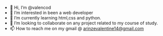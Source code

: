 - 👋 Hi, I’m @valencod
- 👀 I’m interested in been a web developer
- 🌱 I’m currently learning html,css and python.
- 💞️ I’m looking to collaborate on any project related to my course of study.
- 📫 How to reach me on my gmail @ arinzevalentine14@gmail.com

<!---
valencod/valencod is a ✨ special ✨ repository because its `README.md` (this file) appears on your GitHub profile.
You can click the Preview link to take a look at your changes.
--->
